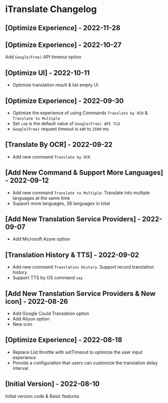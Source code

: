 # iTranslate Changelog

## [Optimize Experience] - 2022-11-28

## [Optimize Experience] - 2022-10-27

Add `Google(Free)` API timeout option

## [Optimize UI] - 2022-10-11

- Optimize translation result & list empty UI

## [Optimize Experience] - 2022-09-30

- Optimize the experience of using Commands `Translate by OCR` & `Translate to Multiple`
- Set `com` is the default value of `Google(Free) API TLD`
- `Google(Free)` request timeout is set to `2500` ms

## [Translate By OCR] - 2022-09-22

- Add new command `Translate by OCR`

## [Add New Command & Support More Languages] - 2022-09-12

- Add new command `Translate to Multiple`: Translate into multiple languages at the same time
- Support more languages, 36 languages in total

## [Add New Translation Service Providers] - 2022-09-07

- Add Microsoft Azure option

## [Translation History & TTS] - 2022-09-02

- Add new command `Translation History`. Support record translation history
- Support TTS by OS command `say`

## [Add New Translation Service Providers & New icon] - 2022-08-26

- Add Google Could Translation option
- Add Aliyun option
- New icon

## [Optimize Experience] - 2022-08-18

- Replace List.throttle with setTimeout to optimize the user input experience
- Provide a configuration that users can customize the translation delay interval

## [Initial Version] - 2022-08-10

Initial version code & Basic features
